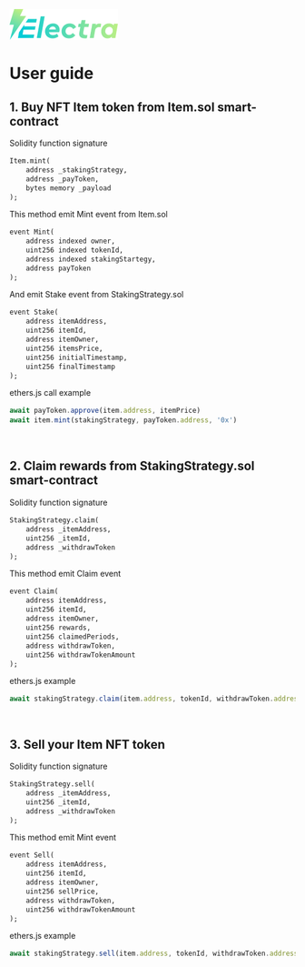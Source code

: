 ![logo](https://github.com/dashewski/ElectraProject/blob/main/docs/images/logo.png) 

# User guide

## 1. Buy NFT Item token from Item.sol smart-contract

Solidity function signature
```solidity
Item.mint(
    address _stakingStrategy,
    address _payToken,
    bytes memory _payload
);
```
This method emit Mint event from Item.sol
```solidity
event Mint(
    address indexed owner,
    uint256 indexed tokenId,
    address indexed stakingStartegy,
    address payToken
);
```
And emit Stake event from StakingStrategy.sol
```solidity
event Stake(
    address itemAddress,
    uint256 itemId,
    address itemOwner,
    uint256 itemsPrice,
    uint256 initialTimestamp,
    uint256 finalTimestamp
);
```
ethers.js call example
```typescript
await payToken.approve(item.address, itemPrice)
await item.mint(stakingStrategy, payToken.address, '0x')
```

<br/>

## 2. Claim rewards from StakingStrategy.sol smart-contract
   
Solidity function signature
```solidity
StakingStrategy.claim(
    address _itemAddress,
    uint256 _itemId,
    address _withdrawToken
);
```
This method emit Claim event
```solidity
event Claim(
    address itemAddress,
    uint256 itemId,
    address itemOwner,
    uint256 rewards,
    uint256 claimedPeriods,
    address withdrawToken,
    uint256 withdrawTokenAmount
);
```
ethers.js example
```typescript
await stakingStrategy.claim(item.address, tokenId, withdrawToken.address)
```
<br/>

## 3.  Sell your Item NFT token
   
Solidity function signature
```solidity
StakingStrategy.sell(
    address _itemAddress,
    uint256 _itemId,
    address _withdrawToken
);
```
This method emit Mint event
```solidity
event Sell(
    address itemAddress,
    uint256 itemId,
    address itemOwner,
    uint256 sellPrice,
    address withdrawToken,
    uint256 withdrawTokenAmount
);
```
ethers.js example
```typescript
await stakingStrategy.sell(item.address, tokenId, withdrawToken.address)
```

